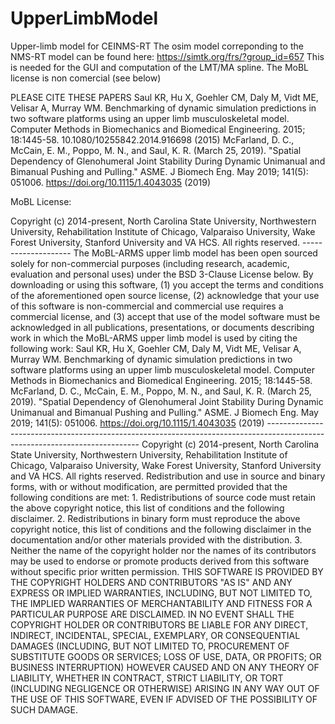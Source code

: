 # UpperLimbModel
Upper-limb model for CEINMS-RT
The osim model correponding to the NMS-RT model can be found here: https://simtk.org/frs/?group_id=657
This is needed for the GUI and computation of the LMT/MA spline.
The MoBL license is non comercial (see below)


PLEASE CITE THESE PAPERS
Saul KR, Hu X, Goehler CM, Daly M, Vidt ME, Velisar A, Murray WM. Benchmarking of dynamic simulation predictions in two software platforms using an upper limb musculoskeletal model. Computer Methods in Biomechanics and Biomedical Engineering. 2015; 18:1445-58. 10.1080/10255842.2014.916698 (2015)
McFarland, D. C., McCain, E. M., Poppo, M. N., and Saul, K. R. (March 25, 2019). "Spatial Dependency of Glenohumeral Joint Stability During Dynamic Unimanual and Bimanual Pushing and Pulling." ASME. J Biomech Eng. May 2019; 141(5): 051006. https://doi.org/10.1115/1.4043035 (2019)

MoBL License:

Copyright (c) 2014-present, North Carolina State University, Northwestern University, Rehabilitation Institute of Chicago, Valparaiso University, Wake Forest University, Stanford University and VA HCS. All rights reserved. -------------------- The MoBL-ARMS upper limb model has been open sourced solely for non-commercial purposes (including research, academic, evaluation and personal uses) under the BSD 3-Clause License below. By downloading or using this software, (1) you accept the terms and conditions of the aforementioned open source license, (2) acknowledge that your use of this software is non-commercial and commercial use requires a commercial license, and (3) accept that use of the model software must be acknowledged in all publications, presentations, or documents describing work in which the MoBL-ARMS upper limb model is used by citing the following work: Saul KR, Hu X, Goehler CM, Daly M, Vidt ME, Velisar A, Murray WM. Benchmarking of dynamic simulation predictions in two software platforms using an upper limb musculoskeletal model. Computer Methods in Biomechanics and Biomedical Engineering. 2015; 18:1445-58. McFarland, D. C., McCain, E. M., Poppo, M. N., and Saul, K. R. (March 25, 2019). "Spatial Dependency of Glenohumeral Joint Stability During Dynamic Unimanual and Bimanual Pushing and Pulling." ASME. J Biomech Eng. May 2019; 141(5): 051006. https://doi.org/10.1115/1.4043035 (2019) ---------------------------------------------------------------------------------------------------------------------------- Copyright (c) 2014-present, North Carolina State University, Northwestern University, Rehabilitation Institute of Chicago, Valparaiso University, Wake Forest University, Stanford University and VA HCS. All rights reserved. Redistribution and use in source and binary forms, with or without modification, are permitted provided that the following conditions are met: 1. Redistributions of source code must retain the above copyright notice, this list of conditions and the following disclaimer. 2. Redistributions in binary form must reproduce the above copyright notice, this list of conditions and the following disclaimer in the documentation and/or other materials provided with the distribution. 3. Neither the name of the copyright holder nor the names of its contributors may be used to endorse or promote products derived from this software without specific prior written permission. THIS SOFTWARE IS PROVIDED BY THE COPYRIGHT HOLDERS AND CONTRIBUTORS "AS IS" AND ANY EXPRESS OR IMPLIED WARRANTIES, INCLUDING, BUT NOT LIMITED TO, THE IMPLIED WARRANTIES OF MERCHANTABILITY AND FITNESS FOR A PARTICULAR PURPOSE ARE DISCLAIMED. IN NO EVENT SHALL THE COPYRIGHT HOLDER OR CONTRIBUTORS BE LIABLE FOR ANY DIRECT, INDIRECT, INCIDENTAL, SPECIAL, EXEMPLARY, OR CONSEQUENTIAL DAMAGES (INCLUDING, BUT NOT LIMITED TO, PROCUREMENT OF SUBSTITUTE GOODS OR SERVICES; LOSS OF USE, DATA, OR PROFITS; OR BUSINESS INTERRUPTION) HOWEVER CAUSED AND ON ANY THEORY OF LIABILITY, WHETHER IN CONTRACT, STRICT LIABILITY, OR TORT (INCLUDING NEGLIGENCE OR OTHERWISE) ARISING IN ANY WAY OUT OF THE USE OF THIS SOFTWARE, EVEN IF ADVISED OF THE POSSIBILITY OF SUCH DAMAGE.

